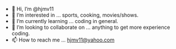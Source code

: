 - 👋 Hi, I’m @hjmv11
- 👀 I’m interested in ... sports, cooking, movies/shows.
- 🌱 I’m currently learning ... coding in general. 
- 💞️ I’m looking to collaborate on ... anything to get more experience coding.
- 📫 How to reach me ... hjmv11@yahoo.com

<!---
hjmv11/hjmv11 is a ✨ special ✨ repository because its `README.md` (this file) appears on your GitHub profile.
You can click the Preview link to take a look at your changes.
--->
